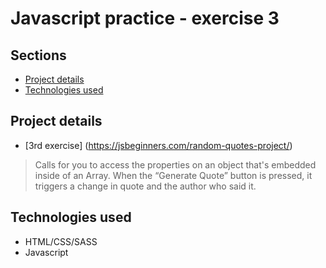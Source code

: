 # Javascript practice - exercise 3

## Sections

- [Project details](#Project-details)
- [Technologies used](#technologies-used)

## Project details

- [3rd exercise] (https://jsbeginners.com/random-quotes-project/)
>  Calls for you to access the properties on an object that's embedded inside of an Array. When the “Generate Quote” button is pressed, it triggers a change in quote and the author who said it.

## Technologies used
- HTML/CSS/SASS
- Javascript